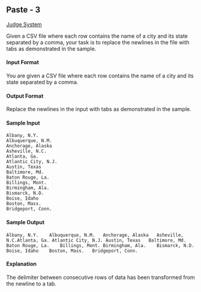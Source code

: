 ## Paste - 3

[Judge System](https://www.hackerrank.com/challenges/paste-3/problem)

Given a CSV file where each row contains the name of a city and its state separated by a comma, your task is to replace the newlines in the file with tabs as demonstrated in the sample.

#### Input Format

You are given a CSV file where each row contains the name of a city and its state separated by a comma.

#### Output Format

Replace the newlines in the input with tabs as demonstrated in the sample.

#### Sample Input

````
Albany, N.Y.
Albuquerque, N.M.
Anchorage, Alaska
Asheville, N.C.
Atlanta, Ga.
Atlantic City, N.J.
Austin, Texas
Baltimore, Md.
Baton Rouge, La.
Billings, Mont.
Birmingham, Ala.
Bismarck, N.D.
Boise, Idaho
Boston, Mass.
Bridgeport, Conn.
````

#### Sample Output

````
Albany, N.Y.    Albuquerque, N.M.   Anchorage, Alaska   Asheville, N.C.Atlanta, Ga. Atlantic City, N.J. Austin, Texas   Baltimore, Md.  Baton Rouge, La.    Billings, Mont. Birmingham, Ala.    Bismarck, N.D.  Boise, Idaho    Boston, Mass.   Bridgeport, Conn.
````

#### Explanation

The delimiter between consecutive rows of data has been transformed from the newline to a tab. 
